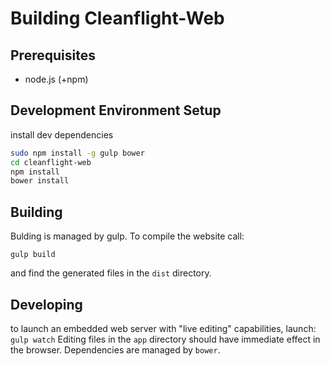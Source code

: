# Building Cleanflight-Web 

## Prerequisites
- node.js (+npm)

## Development Environment Setup
install dev dependencies
```bash
sudo npm install -g gulp bower
cd cleanflight-web
npm install
bower install
```

## Building
Bulding is managed by gulp. To compile the website call:
```
gulp build
```
and find the generated files in the ```dist``` directory.

## Developing
to launch an embedded web server with "live editing" capabilities, launch:
```gulp watch```
Editing files in the ```app``` directory should have immediate effect in the browser. Dependencies are managed by ```bower```.

